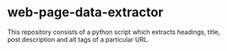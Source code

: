 # web-page-data-extractor
This repository consists of a python script which extracts headings, title, post description and alt tags of a particular URL.
